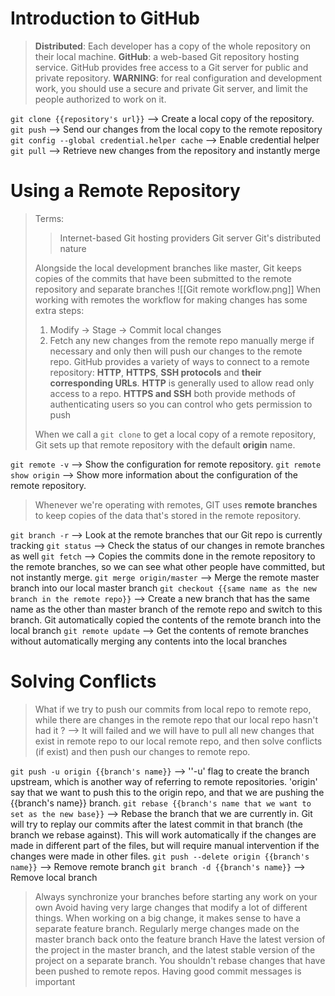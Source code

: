 # Introduction to GitHub
>**Distributed**: Each developer has a copy of the whole repository on their local machine.
>**GitHub**: a web-based Git repository hosting service. GitHub provides free access to a Git server for public and private repository.
>**WARNING**: for real configuration and development work, you should use a secure and private Git server, and limit the people authorized to work on it.

`git clone {{repository's url}}`
--> Create a local copy of the repository.
`git push` 
--> Send our changes from the local copy to the remote repository
`git config --global credential.helper cache`
--> Enable credential helper
`git pull`
--> Retrieve new changes from the repository and instantly merge

# Using a Remote Repository
>Terms:
>>Internet-based Git hosting providers
>>Git server
>>Git's distributed nature 
>
>Alongside the local development branches like master, Git keeps copies of the commits that have been submitted to the remote repository and separate branches
>![[Git remote workflow.png]]
>When working with remotes the workflow for making changes has some extra steps:
>1. Modify -> Stage -> Commit local changes
>2. Fetch any new changes from the remote repo manually merge if necessary and only then will push our changes to the remote repo.
>GitHub provides a variety of ways to connect to a remote repository: **HTTP**, **HTTPS**, **SSH protocols** and **their corresponding URLs**. **HTTP** is generally used to allow read only access to a repo. **HTTPS and SSH** both provide methods of authenticating users so you can control who gets permission to push
>
>When we call a `git clone` to get a local copy of a remote repository, Git sets up that remote repository with the default **origin** name.

`git remote -v`
--> Show the configuration for remote repository.
`git remote show origin`
--> Show more information about the configuration of the remote repository.

>Whenever we're operating with remotes, GIT uses **remote branches** to keep copies of the data that's stored in the remote repository.

`git branch -r`
--> Look at the remote branches that our Git repo is currently tracking
`git status`
--> Check the status of our changes in remote branches as well
`git fetch`
--> Copies the commits done in the remote repository to the remote branches, so we can see what other people have committed, but not instantly merge.
`git merge origin/master`
--> Merge the remote master branch into our local master branch
`git checkout {{same name as the new branch in the remote repo}}`
--> Create a new branch that has the same name as the other than master branch of the remote repo and switch to this branch. Git automatically copied the contents of the remote branch into the local branch
`git remote update`
--> Get the contents of remote branches without automatically merging any contents into the local branches

# Solving Conflicts
>What if we try to push our commits from local repo to remote repo, while there are changes in the remote repo that our local repo hasn't had it ? --> It will failed and we will have to pull all new changes that exist in remote repo to our local remote repo, and then solve conflicts (if exist) and then push our changes to remote repo.

`git push -u origin {{branch's name}}`
--> ''-u' flag to create the branch upstream, which is another way of referring to remote repositories. 'origin' say that we want to push this to the origin repo, and that we are pushing the {{branch's name}} branch.
`git rebase {{branch's name that we want to set as the new base}}`
--> Rebase the branch that we are currently in. Git will try to replay our commits after the latest commit in that branch (the branch we rebase against). This will work automatically if the changes are made in different part of the files, but will require manual intervention if the changes were made in other files.
`git push --delete origin {{branch's name}}`
--> Remove remote branch
`git branch -d {{branch's name}}`
--> Remove local branch

>Always synchronize your branches before starting any work on your own
>Avoid having very large changes that modify a lot of different things.
>When working on a big change, it makes sense to have a separate feature branch. 
>Regularly merge changes made on the master branch back onto the feature branch
>Have the latest version of the project in the master branch, and the latest stable version of the project on a separate branch.
>You shouldn't rebase changes that have been pushed to remote repos.
>Having good commit messages is important
